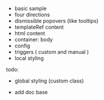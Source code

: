- basic sample
- four directions
- dismissible popovers (like tooltips)
- templateRef content
- html content
- container: body
- config
- triggers ( custom and manual )
- local styling

todo:
- global styling (custom class)


+ add doc base
